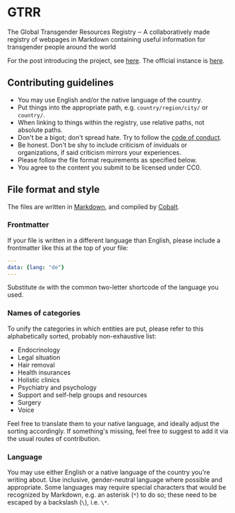 # GTRR

The Global Transgender Resources Registry ‒ A collaboratively made registry of webpages in Markdown containing useful information for transgender people around the world

For the post introducing the project, see [here](https://artemislena.eu/posts/2021/03/gtrr.html). The official instance is [here](https://gtrr.artemislena.eu).

## Contributing guidelines
* You may use English and/or the native language of the country.
* Put things into the appropriate path, e.g. `country/region/city/` or `country/`.
* When linking to things within the registry, use relative paths, not absolute paths.
* Don't be a bigot; don't spread hate. Try to follow the [code of conduct](https://artemislena.eu/coc.html).
* Be honest. Don't be shy to include criticism of inviduals or organizations, if said criticism mirrors your experiences.
* Please follow the file format requirements as specified below.
* You agree to the content you submit to be licensed under CC0.

## File format and style
The files are written in [Markdown](https://commonmark.org), and compiled by [Cobalt](https://cobalt-org.github.io).

### Frontmatter
If your file is written in a different language than English, please include a frontmatter like this at the top of your file:
```yaml
---
data: {lang: "de"}
---
```
Substitute `de` with the common two-letter shortcode of the language you used.

### Names of categories
To unify the categories in which entities are put, please refer to this alphabetically sorted, probably non-exhaustive list:
* Endocrinology
* Legal situation
* Hair removal
* Health insurances
* Holistic clinics
* Psychiatry and psychology
* Support and self-help groups and resources
* Surgery
* Voice

Feel free to translate them to your native language, and ideally adjust the sorting accordingly. If something's missing, feel free to suggest to add it via the usual routes of contribution.

### Language
You may use either English or a native language of the country you're writing about.
Use inclusive, gender-neutral language where possible and appropriate. Some languages may require special characters that would be recognized by Markdown, e.g. an asterisk (`*`) to do so; these need to be escaped by a 
backslash (`\`), i.e. `\*`.

